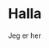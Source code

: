 
<html>
  <head>
    <title>Rumpe</title> 
 </head>
 <body>
   
   <h1>Halla</h1>
   <p>Jeg er her</p>
   
   
   </body>
   </html>
